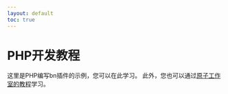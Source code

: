 ```yaml
---
layout: default
toc: true
---
```

# PHP开发教程
这里是PHP编写bn插件的示例，您可以在此学习。
此外，您也可以通过[原子工作室的教程](https://myatom.coding.net/s/97682196-0f3f-4f55-8cf6-23e790ff8838/4)学习。
